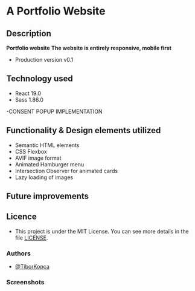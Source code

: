 # A Portfolio Website

## Description
**Portfolio website**
**The website is entirely responsive, mobile first**
- Production version v0.1

## Technology used
- React 19.0
- Sass 1.86.0
<!-- npm install prop-types -->
<!-- npm i framer-motion@10.16.4 -->
<!-- npm i react-icons -->
<!-- npm i normalize -->
-CONSENT POPUP IMPLEMENTATION
<!-- npm install react-cookie -->

## Functionality & Design elements utilized
- Semantic HTML elements
- CSS Flexbox
- AVIF image format
- Animated Hamburger menu
- Intersection Observer for animated cards
- Lazy loading of images


## Future improvements
<!-- - Dark Mode - Clicking on this sun icon - let’s us toggle between light mode and dark mode. -->
<!-- Add a spinner for better user feedback while loading. -->
<!-- Replace the gradient with a solid color or skeleton loader for a simpler effect. -->
<!-- Reusable button component -->
<!-- Flipping skill cards with description on the other side -->
<!-- Disabled text selection highlighting on mobile button clicks -->
<!-- Whatsapp floating button added (https://github.com/rafaelbotazini/floating-whatsapp) -->

## Licence
- This project is under the MIT License. You can see more details in the file  [LICENSE](LICENSE).

### Authors
- [@TiborKopca](https://github.com/TiborKopca)


### Screenshots
<!-- ![screenshot1](./public/screenshots/Screenshot1.png) -->

<!-- Portfolio website, showing different features and holding links to the projects I did or participated in. -->





